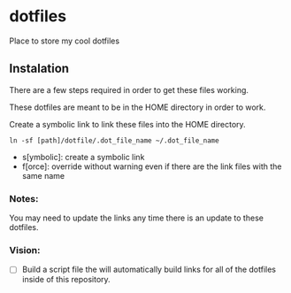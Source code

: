 # dotfiles
Place to store my cool dotfiles

## Instalation

There are a few steps required in order to get these files working.

These dotfiles are meant to be in the HOME directory in order to work.

Create a symbolic link to link these files into the HOME directory.

`ln -sf [path]/dotfile/.dot_file_name ~/.dot_file_name`
  - s[ymbolic]: create a symbolic link
  - f[orce]: override without warning even if there are the link files with the same name

### Notes:
You may need to update the links any time there is an update to these dotfiles.

### Vision:
  - [ ] Build a script file the will automatically build links for all of the dotfiles inside of this repository.
